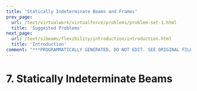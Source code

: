 ```yaml
---
title: 'Statically Indeterminate Beams and Frames'
prev_page:
  url: /text/virtualwork/virtualforce/problems/problem-set-1.html
  title: 'Suggested Problems'
next_page:
  url: /text/sibeams/flexibility/introduction/introduction.html
  title: 'Introduction'
comment: "***PROGRAMMATICALLY GENERATED, DO NOT EDIT. SEE ORIGINAL FILES IN /content***"
---
```

# 7. Statically Indeterminate Beams

